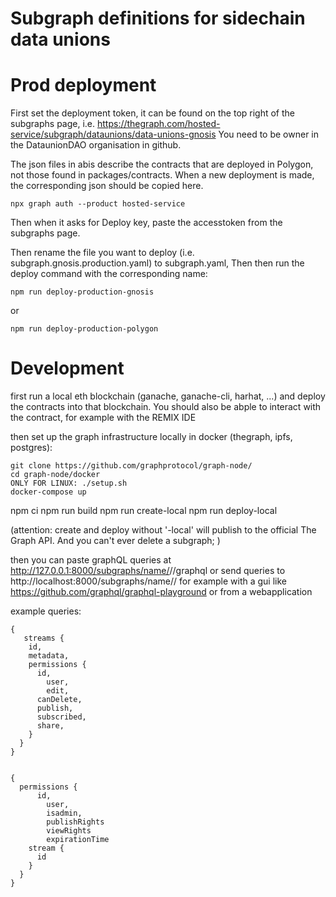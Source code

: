 # Subgraph definitions for sidechain data unions

# Prod deployment
First set the deployment token, it can be found on the top right of the subgraphs page, i.e. https://thegraph.com/hosted-service/subgraph/dataunions/data-unions-gnosis
You need to be owner in the DataunionDAO organisation in github.

The json files in abis describe the contracts that are deployed in Polygon, not those found in packages/contracts. When a new deployment is made, the corresponding json should be copied here.
```
npx graph auth --product hosted-service
```
Then when it asks for Deploy key, paste the accesstoken from the subgraphs page.

Then rename the file you want to deploy (i.e. subgraph.gnosis.production.yaml) to subgraph.yaml,
Then then run the deploy command with the corresponding name:
```
npm run deploy-production-gnosis
```
or
```
npm run deploy-production-polygon
```

# Development
first run a local eth blockchain (ganache, ganache-cli, harhat, ...) and deploy the contracts into that blockchain. You should also be abple to interact with the contract, for example with the REMIX IDE

then set up the graph infrastructure locally in docker (thegraph, ipfs, postgres):
```
git clone https://github.com/graphprotocol/graph-node/
cd graph-node/docker
ONLY FOR LINUX: ./setup.sh
docker-compose up
```

npm ci
npm run build
npm run create-local
npm run deploy-local

(attention: create and deploy without '-local' will publish to the official The Graph API. And you can't ever delete a subgraph; )

then you can paste graphQL queries at http://127.0.0.1:8000/subgraphs/name/<githubname>/<subgraphname>/graphql
or send queries to http://localhost:8000/subgraphs/name/<githubname>/<subgraphname>
for example with a gui like https://github.com/graphql/graphql-playground
or from a webapplication

example queries:
```
{
   streams {
    id,
    metadata,
    permissions {
      id,
  		user,
  		edit,
      canDelete,
      publish,
      subscribed,
      share,
    }
  }
}
```

```

{
  permissions {
      id,
  		user,
  		isadmin,
  		publishRights
  		viewRights
  		expirationTime
    stream {
      id
    }
  }
}
```
